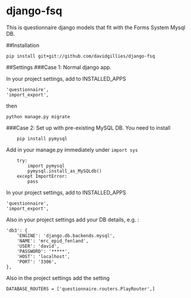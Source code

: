# django-fsq
This is questionnaire django models that fit with the Forms System Mysql DB.  

##Installation

    pip install git+git://github.com/davidgillies/django-fsq
    
##Settings
###Case 1:  Normal django app.  

In your project settings, add to INSTALLED_APPS

    'questionnaire',
    'import_export',

then

    python manage.py migrate
    
###Case 2:  Set up with pre-existing MySQL DB.
You need to install 

        pip install pymysql
        
Add in your manage.py immediately under `import sys`


        try:
            import pymysql
            pymysql.install_as_MySQLdb()
        except ImportError:
            pass 
        



In your project settings, add to INSTALLED_APPS

    'questionnaire',
    'import_export',
    
Also in your project settings add your DB details, e.g. :

    'db3': {
        'ENGINE': 'django.db.backends.mysql',
        'NAME': 'mrc_epid_fenland',
        'USER': 'david',
        'PASSWORD': '*****',
        'HOST': 'localhost',
        'PORT': '3306',
    },
    
Also in the project settings add the setting

    DATABASE_ROUTERS = ['questionnaire.routers.PlayRouter',]
    

